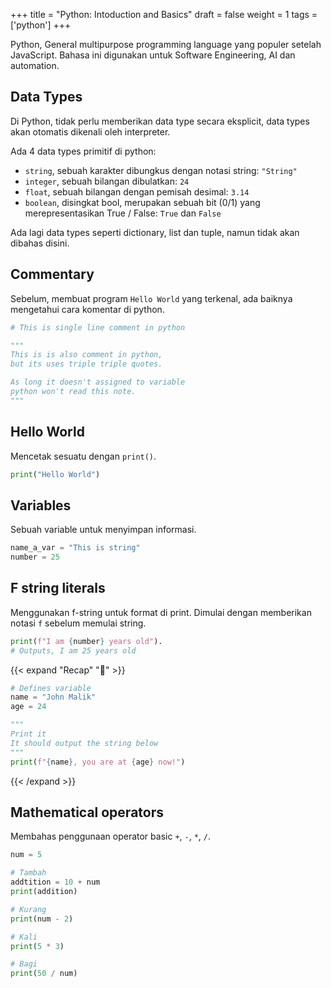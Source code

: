 +++
title = "Python: Intoduction and Basics"
draft = false
weight = 1
tags = ['python']
+++

Python, General multipurpose programming language yang populer setelah JavaScript. Bahasa ini digunakan untuk Software Engineering, AI dan automation.

## Data Types

Di Python, tidak perlu memberikan data type secara eksplicit, data types akan otomatis dikenali oleh interpreter.

Ada 4 data types primitif di python:

- `string`, sebuah karakter dibungkus dengan notasi string: `"String"`
- `integer`, sebuah bilangan dibulatkan: `24`
- `float`, sebuah bilangan dengan pemisah desimal: `3.14`
- `boolean`, disingkat bool, merupakan sebuah bit (0/1) yang merepresentasikan True / False: `True` dan `False`

Ada lagi data types seperti dictionary, list dan tuple, namun tidak akan dibahas disini.

## Commentary

Sebelum, membuat program `Hello World` yang terkenal, ada baiknya mengetahui cara komentar di python.

```python
# This is single line comment in python

"""
This is is also comment in python,
but its uses triple triple quotes.

As long it doesn't assigned to variable
python won't read this note.
"""
```

## Hello World

Mencetak sesuatu dengan `print()`.

```python
print("Hello World")
```

## Variables

Sebuah variable untuk menyimpan informasi.

```python
name_a_var = "This is string"
number = 25
```

## F string literals

Menggunakan f-string untuk format di print. Dimulai dengan memberikan notasi `f` sebelum memulai string.

```python
print(f"I am {number} years old").
# Outputs, I am 25 years old
```

{{< expand "Recap" "🧠" >}}
```python
# Defines variable
name = "John Malik"
age = 24

"""
Print it
It should output the string below
"""
print(f"{name}, you are at {age} now!")
```
{{< /expand >}}

## Mathematical operators

Membahas penggunaan operator basic `+`, `-`, `*`, `/`.

```python
num = 5

# Tambah
addtition = 10 + num
print(addition)

# Kurang
print(num - 2)

# Kali
print(5 * 3)

# Bagi
print(50 / num)
```